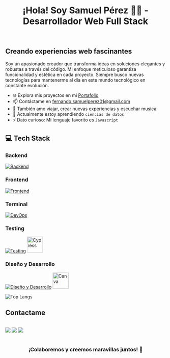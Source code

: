 <h1 align="center">¡Hola! Soy Samuel Pérez 👨‍💻 - Desarrollador Web Full Stack</h1>
  <br/>
  
## Creando experiencias web fascinantes

Soy un apasionado creador que transforma ideas en soluciones elegantes y robustas a través del código. Mi enfoque meticuloso garantiza funcionalidad y estética en cada proyecto. Siempre busco nuevas tecnologías para mantenerme al día en este mundo tecnológico en constante evolución.

- 🌐 Explora mis proyectos en mi [Portafolio](https://portfolio-samuel-developer.netlify.app/)
- 📫 Contáctame en fernando.samuelperez01@gmail.com
- 💖 También amo viajar, crear nuevas experiencias y escuchar musica
- 🌱 Actualmente estoy aprendiendo `ciencias de datos`
- ⚡ Dato curioso: Mi lenguaje favorito es `Javascript`

## 💻 Tech Stack
  ### Backend
  [![Backend](https://skillicons.dev/icons?i=ruby,postgresql,rails,nodejs,aws)](https://skillicons.dev)

  ### Frontend
  [![Frontend](https://skillicons.dev/icons?i=html,css,javascript,react,angular)](https://skillicons.dev)

  ### Terminal 
  [![DevOps](https://skillicons.dev/icons?i=linux,git,powershell,bash)](https://skillicons.dev)

  ### Testing
  [![Testing](https://skillicons.dev/icons?i=jest)](https://skillicons.dev) 
  <a href="https://www.cypress.io/">
    <img src="https://asset.brandfetch.io/idIq_kF0rb/idv3zwmSiY.jpeg" alt="Cypress" width="50" height="50">
  </a>


  ### Diseño y Desarrollo
  [![Diseño y Desarrollo](https://skillicons.dev/icons?i=figma,vscode)](https://skillicons.dev)
  <a href="https://www.canva.com/">
    <img src="https://1000marcas.net/wp-content/uploads/2020/01/Canva-logo.png" alt="Canva" width="auto" height="50" >
  </a>
    
  ![Top Langs](https://github-readme-stats.vercel.app/api/top-langs/?username=SamuelPereZz&layout=compact&theme=radical)
  
  ## Contactame

  <div style="display: inline_block"><br> 
    <a href="fernando.samuelperez01@gmail.com" target="_blank"><img src="https://img.shields.io/badge/Gmail-D14836?style=for-the-badge&logo=gmail&logoColor=white" ></a>
    <a href="https://www.linkedin.com/in/samperezr1/" target="_blank"><img src="https://img.shields.io/badge/-LinkedIn-%230077B5?style=for-the-badge&logo=linkedin&logoColor=white" target="_blank"></a>
    <a href="https://www.instagram.com/samuel_perezz00/" target="_blank"><img src="https://img.shields.io/badge/-Instagram-%23E4405F?style=for-the-badge&logo=instagram&logoColor=white" target="_blank"></a>
  </div>
  
  <br/>
  <h3 align="center">¡Colaboremos y creemos maravillas juntos! 🚀</h3>
